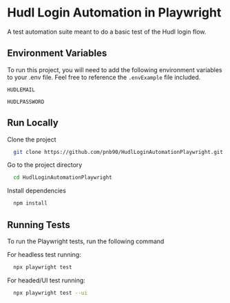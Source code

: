 
# Hudl Login Automation in Playwright

A test automation suite meant to do a basic test of the Hudl login flow.




## Environment Variables

To run this project, you will need to add the following environment variables to your .env file. Feel free to reference the `.envExample` file included.

`HUDLEMAIL`

`HUDLPASSWORD`


## Run Locally

Clone the project

```bash
  git clone https://github.com/pnb90/HudlLoginAutomationPlaywright.git
```

Go to the project directory

```bash
  cd HudlLoginAutomationPlaywright
```

Install dependencies

```bash
  npm install
```
## Running Tests

To run the Playwright tests, run the following command

For headless test running:
```bash
  npx playwright test
```

For headed/UI test running:
```bash
  npx playwright test --ui
```
